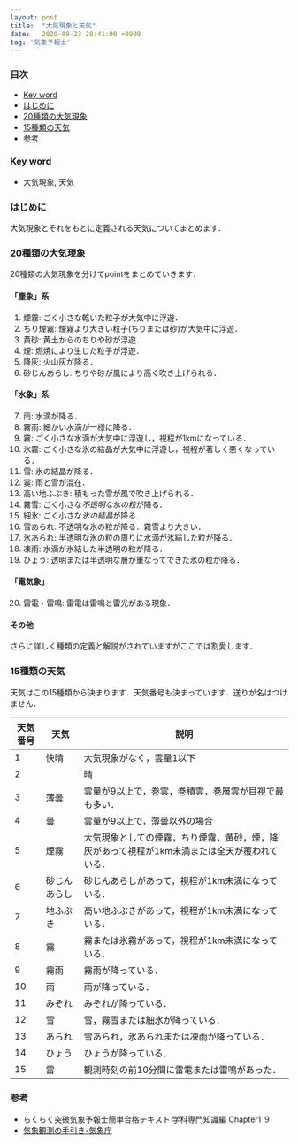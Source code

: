 ```yaml
---
layout: post
title:  "大気現象と天気"
date:   2020-09-23 20:41:00 +0900
tag: '気象予報士'
---
```


### 目次
- [Key word](#key-word)
- [はじめに](#はじめに)
- [20種類の大気現象](#20種類の大気現象)
- [15種類の天気](#15種類の天気)
- [参考](#参考)

### Key word
- 大気現象, 天気

### はじめに
大気現象とそれをもとに定義される天気についてまとめます．

### 20種類の大気現象
20種類の大気現象を分けてpointをまとめていきます．
#### 「塵象」系
1. 煙霧: ごく小さな乾いた粒子が大気中に浮遊．
2. ちり煙霧: 煙霧より大きい粒子(ちりまたは砂)が大気中に浮遊．
3. 黄砂: 黄土からのちりや砂が浮遊．
4. 煙: 燃焼により生じた粒子が浮遊．
5. 降灰: 火山灰が降る．
6. 砂じんあらし: ちりや砂が風により高く吹き上げられる．

#### 「水象」系
7. 雨: 水滴が降る．
8. 霧雨: 細かい水滴が一様に降る．
9. 霧: ごく小さな水滴が大気中に浮遊し，視程が1kmになっている．
10. 氷霧: ごく小さな氷の結晶が大気中に浮遊し，視程が著しく悪くなっている．
11. 雪: 氷の結晶が降る．
12. 霙: 雨と雪が混在．
13. 高い地ふぶき: 積もった雪が風で吹き上げられる．
14. 霧雪: ごく小さな*不透明な氷の粒*が降る．
15. 細氷: ごく小さな*氷の結晶*が降る．
16. 雪あられ: 不透明な氷の粒が降る．霧雪より大きい．
17. 氷あられ: 半透明な氷の粒の周りに水滴が氷結した粒が降る．
18. 凍雨: 水滴が氷結した半透明の粒が降る．
19. ひょう: 透明または半透明な層が重なってできた氷の粒が降る．

#### 「電気象」
20. 雷電・雷鳴: 雷電は雷鳴と雷光がある現象．

#### その他
さらに詳しく種類の定義と解説がされていますがここでは割愛します．

### 15種類の天気
天気はこの15種類から決まります．天気番号も決まっています．送りが名はつけません．

|天気番号|天気|説明|
|---|---|---|
|1|快晴|大気現象がなく，雲量1以下|
|2||晴| 大気現象がなく，雲量が2~8|
|3|薄曇|雲量が9以上で，巻雲，巻積雲，巻層雲が目視で最も多い．|
|4|曇|雲量が9以上で，薄曇以外の場合|
|5|煙霧|大気現象としての煙霧，ちり煙霧，黄砂，煙，降灰があって視程が1km未満または全天が覆われている．|
|6|砂じんあらし|砂じんあらしがあって，視程が1km未満になっている．|
|7|地ふぶき|高い地ふぶきがあって，視程が1km未満になっている．|
|8|霧|霧または氷霧があって，視程が1km未満になっている．|
|9|霧雨|霧雨が降っている．|
|10|雨|雨が降っている．|
|11|みぞれ|みぞれが降っている．|
|12|雪|雪，霧雪または細氷が降っている．|
|13|あられ|雪あられ，氷あられまたは凍雨が降っている．|
|14|ひょう|ひょうが降っている．|
|15|雷|観測時刻の前10分間に雷電または雷鳴があった．|



### 参考
- らくらく突破気象予報士簡単合格テキスト 学科専門知識編 Chapter1 ９
- [気象観測の手引き-気象庁](https://www.jma.go.jp/jma/kishou/know/kansoku_guide/tebiki.pdf)